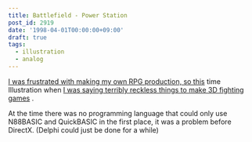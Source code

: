 ```yaml
---
title: Battlefield - Power Station
post_id: 2919
date: '1998-04-01T00:00:00+09:00'
draft: true
tags:
  - illustration
  - analog
---
```


[I was frustrated with making my own RPG production, so this](../../1994/09/01-outtakes.md) time Illustration when [I was saying terribly reckless things to make 3D fighting games](../../1994/09/01-outtakes.md) .

At the time there was no programming language that could only use N88BASIC and QuickBASIC in the first place, it was a problem before DirectX. (Delphi could just be done for a while)
